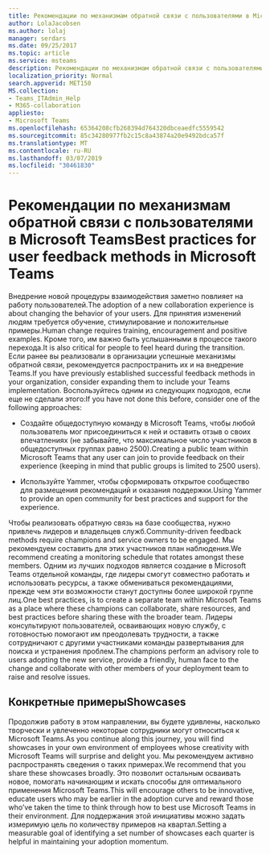```yaml
---
title: Рекомендации по механизмам обратной связи с пользователями в Microsoft Teams
author: LolaJacobsen
ms.author: lolaj
manager: serdars
ms.date: 09/25/2017
ms.topic: article
ms.service: msteams
description: Рекомендации по механизмам обратной связи с пользователями в Microsoft Teams, обеспечивающим оптимальное взаимодействие в команде.
localization_priority: Normal
search.appverid: MET150
MS.collection:
- Teams_ITAdmin_Help
- M365-collaboration
appliesto:
- Microsoft Teams
ms.openlocfilehash: 65364208cfb268394d764320dbceaedfc5559542
ms.sourcegitcommit: 85c34280977fb2c15c8a43874a20e9492bdca57f
ms.translationtype: MT
ms.contentlocale: ru-RU
ms.lasthandoff: 03/07/2019
ms.locfileid: "30461830"
---
```

<a name="best-practices-for-user-feedback-methods-in-microsoft-teams"></a><span data-ttu-id="77a61-103">Рекомендации по механизмам обратной связи с пользователями в Microsoft Teams</span><span class="sxs-lookup"><span data-stu-id="77a61-103">Best practices for user feedback methods in Microsoft Teams</span></span>
===========================================================

<span data-ttu-id="77a61-104">Внедрение новой процедуры взаимодействия заметно повлияет на работу пользователей.</span><span class="sxs-lookup"><span data-stu-id="77a61-104">The adoption of a new collaboration experience is about changing the behavior of your users.</span></span> <span data-ttu-id="77a61-105">Для принятия изменений людям требуется обучение, стимулирование и положительные примеры.</span><span class="sxs-lookup"><span data-stu-id="77a61-105">Human change requires training, encouragement and positive examples.</span></span> <span data-ttu-id="77a61-106">Кроме того, им важно быть услышанными в процессе такого перехода.</span><span class="sxs-lookup"><span data-stu-id="77a61-106">It is also critical for people to feel heard during the transition.</span></span> <span data-ttu-id="77a61-107">Если ранее вы реализовали в организации успешные механизмы обратной связи, рекомендуется распространить их и на внедрение Teams.</span><span class="sxs-lookup"><span data-stu-id="77a61-107">If you have previously established successful feedback methods in your organization, consider expanding them to include your Teams implementation.</span></span> <span data-ttu-id="77a61-108">Воспользуйтесь одним из следующих подходов, если еще не сделали этого:</span><span class="sxs-lookup"><span data-stu-id="77a61-108">If you have not done this before, consider one of the following approaches:</span></span>

-   <span data-ttu-id="77a61-109">Создайте общедоступную команду в Microsoft Teams, чтобы любой пользователь мог присоединиться к ней и оставить отзыв о своих впечатлениях (не забывайте, что максимальное число участников в общедоступных группах равно 2500).</span><span class="sxs-lookup"><span data-stu-id="77a61-109">Creating a public team within Microsoft Teams that any user can join to provide feedback on their experience (keeping in mind that public groups is limited to 2500 users).</span></span>

-   <span data-ttu-id="77a61-110">Используйте Yammer, чтобы сформировать открытое сообщество для размещения рекомендаций и оказания поддержки.</span><span class="sxs-lookup"><span data-stu-id="77a61-110">Using Yammer to provide an open community for best practices and support for the experience.</span></span>

<span data-ttu-id="77a61-111">Чтобы реализовать обратную связь на базе сообщества, нужно привлечь лидеров и владельцев служб.</span><span class="sxs-lookup"><span data-stu-id="77a61-111">Community-driven feedback methods require champions and service owners to be engaged.</span></span> <span data-ttu-id="77a61-112">Мы рекомендуем составить для этих участников план наблюдения.</span><span class="sxs-lookup"><span data-stu-id="77a61-112">We recommend creating a monitoring schedule that rotates amongst these members.</span></span> <span data-ttu-id="77a61-113">Одним из лучших подходов является создание в Microsoft Teams отдельной команды, где лидеры смогут совместно работать и использовать ресурсы, а также обмениваться рекомендациями, прежде чем эти возможности станут доступны более широкой группе лиц.</span><span class="sxs-lookup"><span data-stu-id="77a61-113">One best practices, is to create a separate team within Microsoft Teams as a place where these champions can collaborate, share resources, and best practices before sharing these with the broader team.</span></span> <span data-ttu-id="77a61-114">Лидеры консультируют пользователей, осваивающих новую службу, с готовностью помогают им преодолевать трудности, а также сотрудничают с другими участниками команды развертывания для поиска и устранения проблем.</span><span class="sxs-lookup"><span data-stu-id="77a61-114">The champions perform an advisory role to users adopting the new service, provide a friendly, human face to the change and collaborate with other members of your deployment team to raise and resolve issues.</span></span>

<a name="showcases"></a><span data-ttu-id="77a61-115">Конкретные примеры</span><span class="sxs-lookup"><span data-stu-id="77a61-115">Showcases</span></span>
---------

<span data-ttu-id="77a61-116">Продолжив работу в этом направлении, вы будете удивлены, насколько творчески и увлеченно некоторые сотрудники могут относиться к Microsoft Teams.</span><span class="sxs-lookup"><span data-stu-id="77a61-116">As you continue along this journey, you will find showcases in your own environment of employees whose creativity with Microsoft Teams will surprise and delight you.</span></span> <span data-ttu-id="77a61-117">Мы рекомендуем активно распространять сведения о таких примерах.</span><span class="sxs-lookup"><span data-stu-id="77a61-117">We recommend that you share these showcases broadly.</span></span> <span data-ttu-id="77a61-118">Это позволит остальным осваивать новое, помогать начинающим и искать способы для оптимального применения Microsoft Teams.</span><span class="sxs-lookup"><span data-stu-id="77a61-118">This will encourage others to be innovative, educate users who may be earlier in the adoption curve and reward those who’ve taken the time to think through how to best use Microsoft Teams in their environment.</span></span> <span data-ttu-id="77a61-119">Для поддержания этой инициативы можно задать измеримую цель по количеству примеров на квартал.</span><span class="sxs-lookup"><span data-stu-id="77a61-119">Setting a measurable goal of identifying a set number of showcases each quarter is helpful in maintaining your adoption momentum.</span></span>
